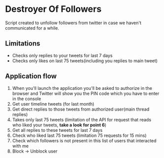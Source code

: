 # Destroyer Of Followers
Script created to unfollow followers from twitter in case we haven't communicated for a while.

## Limitations
- Checks only replies to your tweets for last 7 days
- Checks only likes on last 75 tweets(including you replies to main tweet)

## Application flow
1. When you'll launch the application you'll be asked to authorize in the browser and Twitter will show you the PIN code which you have to enter in the console
2. Get user timeline tweets (for last month)
3. Get direct replies to those tweets from authorized user(main thread replies)
4. Takes only last 75 tweets (limitation of the API for request that reads who liked your tweets, **take a look for point 6**)
5. Get all replies to these tweets for last 7 days
6. Check who liked last 75 tweets (limitation 75 requests for 15 mins)
7. Check which followers is not present in this list of users that interacted with me
8. Block -> Unblock user
